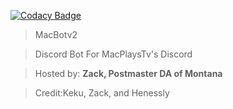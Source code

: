 
[![Codacy Badge](https://api.codacy.com/project/badge/Grade/bbc84ddb8237446cbb7f87c6c30e9aac)](https://app.codacy.com/manual/Henessly/MacBotv2?utm_source=github.com&utm_medium=referral&utm_content=Henessly/MacBotv2&utm_campaign=Badge_Grade_Dashboard)

>MacBotv2


>Discord Bot For MacPlaysTv's Discord


>Hosted by: **Zack, Postmaster DA of Montana**


>Credit:Keku, Zack, and Henessly
